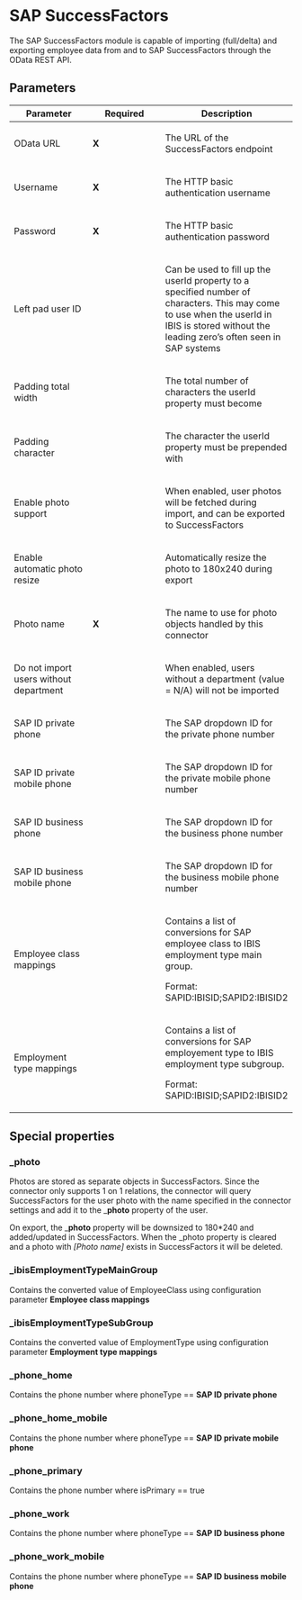 # SAP SuccessFactors

The SAP SuccessFactors module is capable of importing (full/delta) and
exporting employee data from and to SAP SuccessFactors through the OData
REST API.

## Parameters

<table class="table table-bordered">
<colgroup>
<col style="width: 33%" />
<col style="width: 33%" />
<col style="width: 33%" />
</colgroup>
<thead class="thead-light">
<tr class="header">
<th>Parameter</th>
<th class="text-center">Required</th>
<th>Description</th>
</tr>
</thead>
<tbody>
<tr class="odd">
<td><p>OData URL</p></td>
<td><p><strong>X</strong></p></td>
<td><p>The URL of the SuccessFactors endpoint</p></td>
</tr>
<tr class="even">
<td><p>Username</p></td>
<td><p><strong>X</strong></p></td>
<td><p>The HTTP basic authentication username</p></td>
</tr>
<tr class="odd">
<td><p>Password</p></td>
<td><p><strong>X</strong></p></td>
<td><p>The HTTP basic authentication password</p></td>
</tr>
<tr class="even">
<td><p>Left pad user ID</p></td>
<td><p><strong> </strong></p></td>
<td><p>Can be used to fill up the userId property to a specified number
of characters. This may come to use when the userId in IBIS is stored
without the leading zero’s often seen in SAP systems</p></td>
</tr>
<tr class="odd">
<td><p>Padding total width</p></td>
<td><p><strong> </strong></p></td>
<td><p>The total number of characters the userId property must
become</p></td>
</tr>
<tr class="even">
<td><p>Padding character</p></td>
<td><p><strong> </strong></p></td>
<td><p>The character the userId property must be prepended with</p></td>
</tr>
<tr class="odd">
<td><p>Enable photo support</p></td>
<td></td>
<td><p>When enabled, user photos will be fetched during import, and can
be exported to SuccessFactors</p></td>
</tr>
<tr class="even">
<td><p>Enable automatic photo resize</p></td>
<td></td>
<td><p>Automatically resize the photo to 180x240 during export</p></td>
</tr>
<tr class="odd">
<td><p>Photo name</p></td>
<td><p><strong>X</strong></p></td>
<td><p>The name to use for photo objects handled by this
connector</p></td>
</tr>
<tr class="even">
<td><p>Do not import users without department</p></td>
<td></td>
<td><p>When enabled, users without a department (value = N/A) will not
be imported</p></td>
</tr>
<tr class="odd">
<td><p>SAP ID private phone</p></td>
<td></td>
<td><p>The SAP dropdown ID for the private phone number</p></td>
</tr>
<tr class="even">
<td><p>SAP ID private mobile phone</p></td>
<td></td>
<td><p>The SAP dropdown ID for the private mobile phone number</p></td>
</tr>
<tr class="odd">
<td><p>SAP ID business phone</p></td>
<td></td>
<td><p>The SAP dropdown ID for the business phone number</p></td>
</tr>
<tr class="even">
<td><p>SAP ID business mobile phone</p></td>
<td></td>
<td><p>The SAP dropdown ID for the business mobile phone number</p></td>
</tr>
<tr class="odd">
<td><p>Employee class mappings</p></td>
<td></td>
<td><p>Contains a list of conversions for SAP employee class to IBIS
employment type main group.</p>
<p>Format: SAPID:IBISID;SAPID2:IBISID2</p></td>
</tr>
<tr class="even">
<td><p>Employment type mappings</p></td>
<td></td>
<td><p>Contains a list of conversions for SAP employement type to IBIS
employment type subgroup.</p>
<p>Format: SAPID:IBISID;SAPID2:IBISID2</p></td>
</tr>
</tbody>
</table>

## Special properties

### \_photo

Photos are stored as separate objects in SuccessFactors. Since the
connector only supports 1 on 1 relations, the connector will query
SuccessFactors for the user photo with the name specified in the
connector settings and add it to the \_**photo** property of the user.

On export, the \_**photo** property will be downsized to 180\*240 and
added/updated in SuccessFactors. When the \_photo property is cleared
and a photo with *\[Photo name\]* exists in SuccessFactors it will be
deleted.

### \_ibisEmploymentTypeMainGroup

Contains the converted value of EmployeeClass using configuration
parameter **Employee class mappings**

### \_ibisEmploymentTypeSubGroup

Contains the converted value of EmploymentType using configuration
parameter **Employment type mappings**

### \_phone\_home

Contains the phone number where phoneType == **SAP ID private phone**

### \_phone\_home\_mobile

Contains the phone number where phoneType == **SAP ID private mobile
phone**

### \_phone\_primary

Contains the phone number where isPrimary == true

### \_phone\_work

Contains the phone number where phoneType == **SAP ID business phone**

### \_phone\_work\_mobile

Contains the phone number where phoneType == **SAP ID business mobile
phone**
